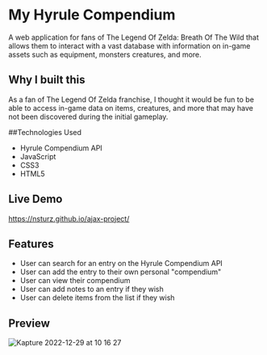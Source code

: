 # My Hyrule Compendium

A web application for fans of The Legend Of Zelda: Breath Of The Wild that allows them to interact with a vast database with information on in-game assets such as equipment, monsters creatures, and more. 

## Why I built this

As a fan of The Legend Of Zelda franchise, I thought it would be fun to be able to access in-game data on items, creatures, and more that may have not been discovered during the initial gameplay. 

##Technologies Used

- Hyrule Compendium API
- JavaScript
- CSS3
- HTML5


## Live Demo

https://nsturz.github.io/ajax-project/

## Features

- User can search for an entry on the Hyrule Compendium API
- User can add the entry to their own personal "compendium"
- User can view their compendium
- User can add notes to an entry if they wish
- User can delete items from the list if they wish

## Preview

![Kapture 2022-12-29 at 10 16 27](https://user-images.githubusercontent.com/94485412/209993557-111cf889-a1b6-4945-bfbd-d916ac4c3504.gif)









